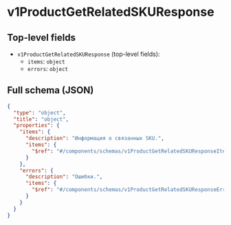 # v1ProductGetRelatedSKUResponse

## Top-level fields
- `v1ProductGetRelatedSKUResponse` (top-level fields):
  - `items`: `object`
  - `errors`: `object`

## Full schema (JSON)
```json
{
  "type": "object",
  "title": "object",
  "properties": {
    "items": {
      "description": "Информация о связанных SKU.",
      "items": {
        "$ref": "#/components/schemas/v1ProductGetRelatedSKUResponseItem"
      }
    },
    "errors": {
      "description": "Ошибки.",
      "items": {
        "$ref": "#/components/schemas/v1ProductGetRelatedSKUResponseError"
      }
    }
  }
}
```

